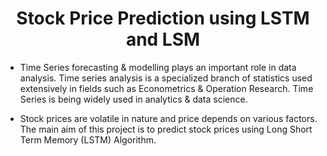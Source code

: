 <h1 align="center">Stock Price Prediction using LSTM and LSM</h1>


* Time Series forecasting & modelling plays an important role in data analysis. Time series analysis is a specialized branch of statistics used extensively in fields such as Econometrics & Operation Research. Time Series is being widely used in analytics & data science. 


* Stock prices are volatile in nature and price depends on various factors. The main aim of this project is to predict stock prices using Long Short Term Memory (LSTM) Algorithm.
